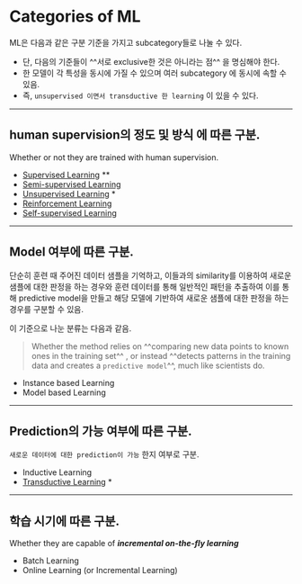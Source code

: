 # Categories of ML

ML은 다음과 같은 구분 기준을 가지고 subcategory들로 나눌 수 있다. 

* 단, 다음의 기준들이 ^^서로 exclusive한 것은 아니라는 점^^ 을 명심해야 한다. 
* 한 모델이 각 특성을 동시에 가질 수 있으며 여러 subcategory 에 동시에 속할 수 있음.
* 즉, `unsupervised 이면서 transductive 한 learning` 이 있을 수 있다. 

---

## human supervision의 정도 및 방식 에 따른 구분.

Whether or not they are trained with human supervision.

* [Supervised Learning](./ch00_20_supervised.md) **
* [Semi-supervised Learning](./ch00_22_semisupervised.md)
* [Unsupervised Learning](./ch00_22_semisupervised.md) *
* [Reinforcement Learning](./ch00_23_reinforcement_learning.md)
* [Self-supervised Learning](./ch00_24_selfsupervised.md)

---

## Model 여부에 따른 구분.

단순히 훈련 때 주어진 데이터 샘플을 기억하고, 이들과의 similarity를 이용하여 새로운 샘플에 대한 판정을 하는 경우와 훈련 데이터를 통해 일반적인 패턴을 추출하여 이를 통해  predictive model을 만들고 해당 모델에 기반하여 새로운 샘플에 대한 판정을 하는 경우를 구분할 수 있음.

이 기준으로 나눈 분류는 다음과 같음.

> Whether the method relies on ^^comparing new data points to known ones in the training set^^ , or instead ^^detects patterns in the training data and creates a `predictive model`^^, much like scientists do.

* Instance based Learning
* Model based Learning

---

## Prediction의 가능 여부에 따른 구분.

`새로운 데이터에 대한 prediction이 가능` 한지 여부로 구분.

* Inductive Learning
* [Transductive Learning](http://ds31x.blogspot.com/2023/08/ml-transductive-learning-and-inductive.html?view=classic) *

---

## 학습 시기에 따른 구분.

Whether they are capable of ***incremental on-the-fly learning***

* Batch Learning
* Online Learning (or Incremental Learning)

